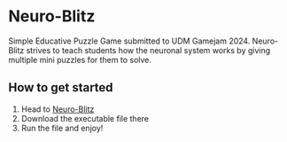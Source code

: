 # Neuro-Blitz
Simple Educative Puzzle Game submitted to UDM Gamejam 2024. Neuro-Blitz strives to teach students how the neuronal system works by giving multiple mini puzzles for them to solve.

## How to get started
1. Head to [Neuro-Blitz](https://luyun-chen.itch.io/neuralblitz)
2. Download the executable file there
3. Run the file and enjoy!
